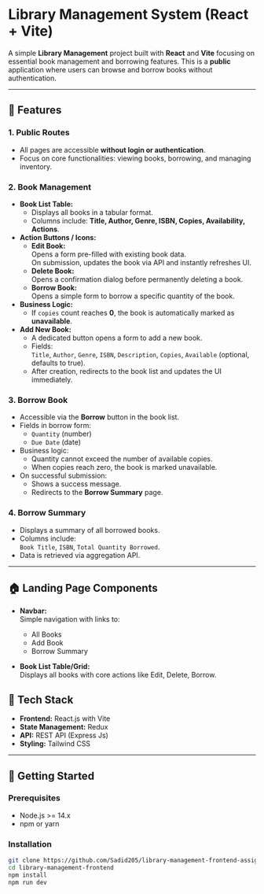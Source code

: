 # Library Management System (React + Vite)

A simple **Library Management** project built with **React** and **Vite** focusing on essential book management and borrowing features. This is a **public** application where users can browse and borrow books without authentication.

---

## 🚀 Features

### 1. Public Routes

- All pages are accessible **without login or authentication**.
- Focus on core functionalities: viewing books, borrowing, and managing inventory.

### 2. Book Management

- **Book List Table:**
  - Displays all books in a tabular format.
  - Columns include: **Title, Author, Genre, ISBN, Copies, Availability, Actions**.
- **Action Buttons / Icons:**
  - **Edit Book:**  
    Opens a form pre-filled with existing book data.  
    On submission, updates the book via API and instantly refreshes UI.
  - **Delete Book:**  
    Opens a confirmation dialog before permanently deleting a book.
  - **Borrow Book:**  
    Opens a simple form to borrow a specific quantity of the book.
- **Business Logic:**
  - If `copies` count reaches **0**, the book is automatically marked as **unavailable**.
- **Add New Book:**
  - A dedicated button opens a form to add a new book.
  - Fields:  
    `Title`, `Author`, `Genre`, `ISBN`, `Description`, `Copies`, `Available` (optional, defaults to true).
  - After creation, redirects to the book list and updates the UI immediately.

### 3. Borrow Book

- Accessible via the **Borrow** button in the book list.
- Fields in borrow form:
  - `Quantity` (number)
  - `Due Date` (date)
- Business logic:
  - Quantity cannot exceed the number of available copies.
  - When copies reach zero, the book is marked unavailable.
- On successful submission:
  - Shows a success message.
  - Redirects to the **Borrow Summary** page.

### 4. Borrow Summary

- Displays a summary of all borrowed books.
- Columns include:  
  `Book Title`, `ISBN`, `Total Quantity Borrowed`.
- Data is retrieved via aggregation API.

---

## 🏠 Landing Page Components

- **Navbar:**  
  Simple navigation with links to:

  - All Books
  - Add Book
  - Borrow Summary

- **Book List Table/Grid:**  
  Displays all books with core actions like Edit, Delete, Borrow.

## 🔧 Tech Stack

- **Frontend:** React.js with Vite
- **State Management:** Redux
- **API:** REST API (Express Js)
- **Styling:** Tailwind CSS

---

## 🚀 Getting Started

### Prerequisites

- Node.js >= 14.x
- npm or yarn

### Installation

```bash
git clone https://github.com/Sadid205/library-management-frontend-assignment-04.git
cd library-management-frontend
npm install
npm run dev
```
